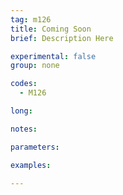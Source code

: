 ```yaml
---
tag: m126
title: Coming Soon
brief: Description Here

experimental: false
group: none

codes:
  - M126

long:

notes:

parameters:

examples:

---
```



